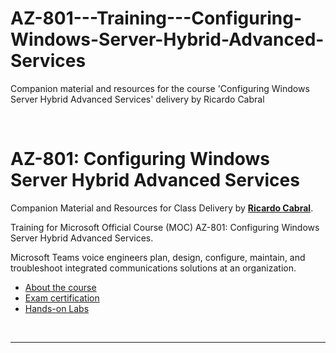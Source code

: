 # AZ-801---Training---Configuring-Windows-Server-Hybrid-Advanced-Services
Companion material and resources for the course 'Configuring Windows Server Hybrid Advanced Services' delivery by Ricardo Cabral






<a id="top" />

<br/>

# AZ-801: Configuring Windows Server Hybrid Advanced Services

Companion Material and Resources for Class Delivery by [**Ricardo Cabral**](https://www.rramoscabral.com).

Training for Microsoft Official Course (MOC) AZ-801: Configuring Windows Server Hybrid Advanced Services.

Microsoft Teams voice engineers plan, design, configure, maintain, and troubleshoot integrated communications solutions at an organization.

- [About the course](./about-the-course.md)
- [Exam certification](./exam.md)
- [Hands-on Labs](./hands-on-labs.md)




<br/>

---

